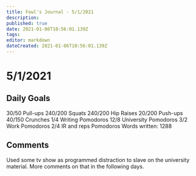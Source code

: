 ```yaml
---
title: Fowl's Journal - 5/1/2021
description: 
published: true
date: 2021-01-06T10:56:01.139Z
tags: 
editor: markdown
dateCreated: 2021-01-06T10:56:01.139Z
---
```


# 5/1/2021

## Daily Goals 
30/50 Pull-ups
240/200 Squats
240/200 Hip Raises 
20/200 Push-ups
40/150 Crunches 
1/4 Writing Pomodoros
12/8 University Pomodoros
3/2 Work Pomodoros
2/4 IR and reps Pomodoros
Words written: 1288



## Comments
Used some tv show as programmed distraction to slave on the university material. More comments on that in the following days.






